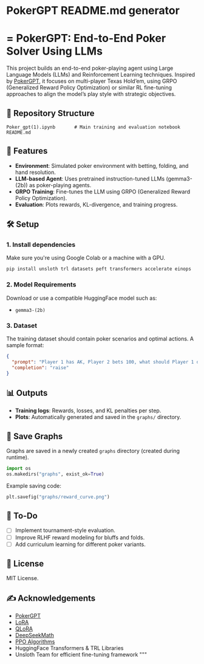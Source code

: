 # PokerGPT README.md generator
# = PokerGPT: End-to-End Poker Solver Using LLMs

This project builds an end-to-end poker-playing agent using Large Language Models (LLMs) and Reinforcement Learning techniques. Inspired by [PokerGPT](https://arxiv.org/abs/2403.11878), it focuses on multi-player Texas Hold’em, using GRPO (Generalized Reward Policy Optimization) or similar RL fine-tuning approaches to align the model’s play style with strategic objectives.

## 📁 Repository Structure

```
Poker_gpt(1).ipynb       # Main training and evaluation notebook
README.md             
```

## 🚀 Features

-  **Environment**: Simulated poker environment with betting, folding, and hand resolution.
-  **LLM-based Agent**: Uses pretrained instruction-tuned LLMs (gemma3-(2b)) as poker-playing agents.
-  **GRPO Training**: Fine-tunes the LLM using GRPO (Generalized Reward Policy Optimization).
-  **Evaluation**: Plots rewards, KL-divergence, and training progress.

## 🛠️ Setup

### 1. Install dependencies

Make sure you're using Google Colab or a machine with a GPU.

```bash
pip install unsloth trl datasets peft transformers accelerate einops
```

### 2. Model Requirements

Download or use a compatible HuggingFace model such as:

- `gemma3-(2b)`

### 3. Dataset

The training dataset should contain poker scenarios and optimal actions. A sample format:

```json
{
  "prompt": "Player 1 has AK, Player 2 bets 100, what should Player 1 do?",
  "completion": "raise"
}
```

## 📊 Outputs

- **Training logs**: Rewards, losses, and KL penalties per step.
- **Plots**: Automatically generated and saved in the `graphs/` directory.

## 📂 Save Graphs

Graphs are saved in a newly created `graphs` directory (created during runtime).

```python
import os
os.makedirs("graphs", exist_ok=True)
```

Example saving code:

```python
plt.savefig("graphs/reward_curve.png")
```

## 📌 To-Do

- [ ] Implement tournament-style evaluation.
- [ ] Improve RLHF reward modeling for bluffs and folds.
- [ ] Add curriculum learning for different poker variants.

## 📜 License

MIT License.

## ✍️ Acknowledgements

- [PokerGPT](https://arxiv.org/abs/2401.06781#:~:text=In%20this%20work%2C%20we%20introduce,large%20language%20model%20(LLM))
- [LoRA](https://arxiv.org/abs/2106.09685)
- [QLoRA](https://arxiv.org/abs/2305.14314)
- [DeepSeekMath](https://arxiv.org/abs/2402.03300)
- [PPO Algorithms](https://arxiv.org/abs/1707.06347)
- HuggingFace Transformers & TRL Libraries
- Unsloth Team for efficient fine-tuning framework
"""

